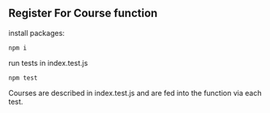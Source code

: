 ## Register For Course function

install packages:

```
npm i
```

run tests in index.test.js

```
npm test
```

Courses are described in index.test.js and are fed into the function via each test.
